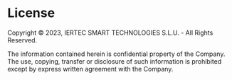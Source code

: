 # License

Copyright &copy; 2023, IERTEC SMART TECHNOLOGIES S.L.U. - All Rights Reserved.

The information contained herein is confidential property of the Company. The use, copying, transfer or disclosure of such information is prohibited except by express written agreement with the Company.
